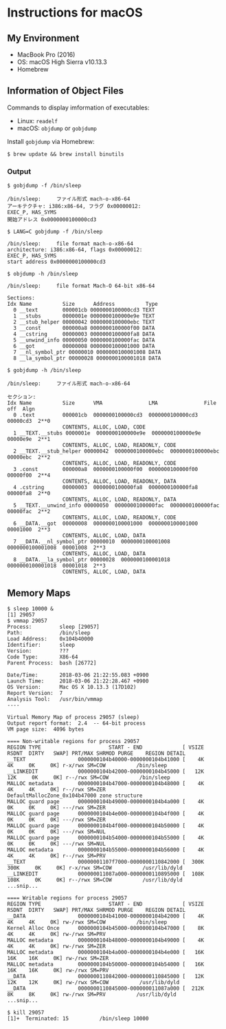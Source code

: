 Instructions for macOS
======================

My Environment
--------------

- MacBook Pro (2016)
- OS: macOS High Sierra v10.13.3
- Homebrew

Information of Object Files
---------------------------

Commands to display imformation of executables:

- Linux: `readelf`
- macOS: `objdump` or `gobjdump`

Install `gobjdump` via Homebrew:

    $ brew update && brew install binutils

### Output

    $ gobjdump -f /bin/sleep
    
    /bin/sleep:     ファイル形式 mach-o-x86-64
    アーキテクチャ: i386:x86-64, フラグ 0x00000012:
    EXEC_P, HAS_SYMS
    開始アドレス 0x0000000100000cd3

    $ LANG=C gobjdump -f /bin/sleep
    
    /bin/sleep:     file format mach-o-x86-64
    architecture: i386:x86-64, flags 0x00000012:
    EXEC_P, HAS_SYMS
    start address 0x0000000100000cd3

    $ objdump -h /bin/sleep
    
    /bin/sleep:     file format Mach-O 64-bit x86-64
    
    Sections:
    Idx Name          Size      Address          Type
      0 __text        000001cb 0000000100000cd3 TEXT
      1 __stubs       0000001e 0000000100000e9e TEXT
      2 __stub_helper 00000042 0000000100000ebc TEXT
      3 __const       000000a8 0000000100000f00 DATA
      4 __cstring     00000003 0000000100000fa8 DATA
      5 __unwind_info 00000050 0000000100000fac DATA
      6 __got         00000008 0000000100001000 DATA
      7 __nl_symbol_ptr 00000010 0000000100001008 DATA
      8 __la_symbol_ptr 00000028 0000000100001018 DATA

    $ gobjdump -h /bin/sleep
    
    /bin/sleep:     ファイル形式 mach-o-x86-64
    
    セクション:
    Idx Name          Size      VMA               LMA               File off  Algn
      0 .text         000001cb  0000000100000cd3  0000000100000cd3  00000cd3  2**0
                      CONTENTS, ALLOC, LOAD, CODE
      1 __TEXT.__stubs 0000001e  0000000100000e9e  0000000100000e9e  00000e9e  2**1
                      CONTENTS, ALLOC, LOAD, READONLY, CODE
      2 __TEXT.__stub_helper 00000042  0000000100000ebc  0000000100000ebc  00000ebc  2**2
                      CONTENTS, ALLOC, LOAD, READONLY, CODE
      3 .const        000000a8  0000000100000f00  0000000100000f00  00000f00  2**4
                      CONTENTS, ALLOC, LOAD, READONLY, DATA
      4 .cstring      00000003  0000000100000fa8  0000000100000fa8  00000fa8  2**0
                      CONTENTS, ALLOC, LOAD, READONLY, DATA
      5 __TEXT.__unwind_info 00000050  0000000100000fac  0000000100000fac  00000fac  2**2
                      CONTENTS, ALLOC, LOAD, READONLY, CODE
      6 __DATA.__got  00000008  0000000100001000  0000000100001000  00001000  2**3
                      CONTENTS, ALLOC, LOAD, DATA
      7 __DATA.__nl_symbol_ptr 00000010  0000000100001008  0000000100001008  00001008  2**3
                      CONTENTS, ALLOC, LOAD, DATA
      8 __DATA.__la_symbol_ptr 00000028  0000000100001018  0000000100001018  00001018  2**3
                      CONTENTS, ALLOC, LOAD, DATA

Memory Maps
-----------

    $ sleep 10000 &
    [1] 29057
    $ vmmap 29057
    Process:         sleep [29057]
    Path:            /bin/sleep
    Load Address:    0x104b40000
    Identifier:      sleep
    Version:         ???
    Code Type:       X86-64
    Parent Process:  bash [26772]
    
    Date/Time:       2018-03-06 21:22:55.083 +0900
    Launch Time:     2018-03-06 21:22:28.467 +0900
    OS Version:      Mac OS X 10.13.3 (17D102)
    Report Version:  7
    Analysis Tool:   /usr/bin/vmmap
    ----
    
    Virtual Memory Map of process 29057 (sleep)
    Output report format:  2.4  -- 64-bit process
    VM page size:  4096 bytes
    
    ==== Non-writable regions for process 29057
    REGION TYPE                      START - END             [ VSIZE  RSDNT  DIRTY   SWAP] PRT/MAX SHRMOD PURGE    REGION DETAIL
    __TEXT                 0000000104b40000-0000000104b41000 [    4K     4K     0K     0K] r-x/rwx SM=COW          /bin/sleep
    __LINKEDIT             0000000104b42000-0000000104b45000 [   12K    12K     0K     0K] r--/rwx SM=COW          /bin/sleep
    MALLOC metadata        0000000104b47000-0000000104b48000 [    4K     4K     4K     0K] r--/rwx SM=ZER          DefaultMallocZone_0x104b47000 zone structure
    MALLOC guard page      0000000104b49000-0000000104b4a000 [    4K     0K     0K     0K] ---/rwx SM=ZER          
    MALLOC guard page      0000000104b4e000-0000000104b4f000 [    4K     0K     0K     0K] ---/rwx SM=ZER          
    MALLOC guard page      0000000104b4f000-0000000104b50000 [    4K     0K     0K     0K] ---/rwx SM=NUL          
    MALLOC guard page      0000000104b54000-0000000104b55000 [    4K     0K     0K     0K] ---/rwx SM=NUL          
    MALLOC metadata        0000000104b55000-0000000104b56000 [    4K     4K     4K     0K] r--/rwx SM=PRV          
    __TEXT                 00000001107f7000-0000000110842000 [  300K   300K     0K     0K] r-x/rwx SM=COW          /usr/lib/dyld
    __LINKEDIT             000000011087a000-0000000110895000 [  108K   108K     0K     0K] r--/rwx SM=COW          /usr/lib/dyld
    ...snip...
    
    ==== Writable regions for process 29057
    REGION TYPE                      START - END             [ VSIZE  RSDNT  DIRTY   SWAP] PRT/MAX SHRMOD PURGE    REGION DETAIL
    __DATA                 0000000104b41000-0000000104b42000 [    4K     4K     4K     0K] rw-/rwx SM=COW          /bin/sleep
    Kernel Alloc Once      0000000104b45000-0000000104b47000 [    8K     4K     4K     0K] rw-/rwx SM=PRV          
    MALLOC metadata        0000000104b48000-0000000104b49000 [    4K     4K     4K     0K] rw-/rwx SM=ZER          
    MALLOC metadata        0000000104b4a000-0000000104b4e000 [   16K    16K    16K     0K] rw-/rwx SM=ZER          
    MALLOC metadata        0000000104b50000-0000000104b54000 [   16K    16K    16K     0K] rw-/rwx SM=PRV          
    __DATA                 0000000110842000-0000000110845000 [   12K    12K    12K     0K] rw-/rwx SM=COW          /usr/lib/dyld
    __DATA                 0000000110845000-000000011087a000 [  212K     8K     8K     0K] rw-/rwx SM=PRV          /usr/lib/dyld
    ...snip...
    
    $ kill 29057
    [1]+  Terminated: 15          /bin/sleep 10000

